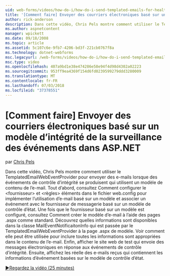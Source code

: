 ```yaml
---
uid: web-forms/videos/how-do-i/how-do-i-send-templated-emails-for-health-monitoring-events-in-aspnet
title: '[Comment faire] Envoyer des courriers électroniques basé sur un modèle d’intégrité de la surveillance des événements dans ASP.NET | Microsoft Docs'
author: rick-anderson
description: Dans cette vidéo, Chris Pels montre comment utiliser le TemplatedEmailWebEventProvider pour envoyer des e-mails lorsque des événements de contrôle d’intégrité produisent, qui utilisent un modèle pour t...
ms.author: aspnetcontent
manager: wpickett
ms.date: 09/18/2008
ms.topic: article
ms.assetid: 5c107c6e-9fb7-4206-bd3f-221cb0767f8a
ms.technology: dotnet-webforms
msc.legacyurl: /web-forms/videos/how-do-i/how-do-i-send-templated-emails-for-health-monitoring-events-in-aspnet
msc.type: video
ms.openlocfilehash: 407a9bd1e38e474286e58e94f4d98d4302a02223
ms.sourcegitcommit: 953ff9ea4369f154d6fd0239599279ddd3280009
ms.translationtype: MT
ms.contentlocale: fr-FR
ms.lasthandoff: 07/03/2018
ms.locfileid: "37378551"
---
```

<a name="how-do-i-send-templated-emails-for-health-monitoring-events-in-aspnet"></a>[Comment faire] Envoyer des courriers électroniques basé sur un modèle d’intégrité de la surveillance des événements dans ASP.NET
====================
par [Chris Pels](https://twitter.com/chrispels)

Dans cette vidéo, Chris Pels montre comment utiliser le TemplatedEmailWebEventProvider pour envoyer des e-mails lorsque des événements de contrôle d’intégrité se produisent qui utilisent un modèle de contenu de l’e-mail. Tout d’abord, consultez Comment configurer le &lt;fournisseur&gt; et &lt;règles&gt; éléments dans le fichier web.config pour implémenter l’utilisation d’e-mail basé sur un modèle et associer un événement avec le fournisseur de messagerie basé sur un modèle de contrôle d’état. Une fois que le fournisseur basé sur un modèle est configuré, consultez Comment créer le modèle d’e-mail à l’aide des pages .aspx comme standard. Découvrez quelles informations sont disponibles dans la classe MailEventNotificaitonInfo qui est passée par le TemplatedEmailWebEventProvider à la page .aspx de modèle. Voir comment elle peut être utilisée pour inclure toutes les informations sont appropriées dans le contenu de l’e-mail. Enfin, afficher le site web de test qui envoie des messages électroniques en réponse aux événements de contrôle d’intégrité. Ensuite, affichez les réelle des e-mails reçus qui contiennent les informations d’événement basées sur le modèle de contrôle d’état.

[&#9654;Regardez la vidéo (25 minutes)](https://channel9.msdn.com/Blogs/ASP-NET-Site-Videos/how-do-i-send-templated-emails-for-health-monitoring-events-in-aspnet)
